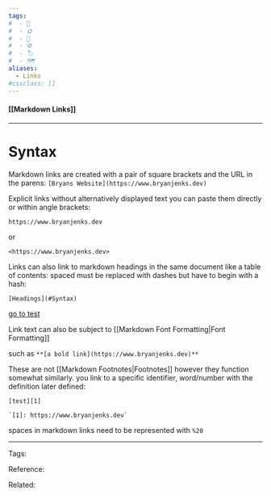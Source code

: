 ```yaml
---
tags:
#  - 🌱️
#  - 🌞️
#  - 🌲️
#  - ⚙️ 
#  - 🏷️ 
#  - 🗺️
aliases: 
  - Links
#cssclass: []
---
```


#### [[Markdown Links]]

---

# Syntax

Markdown links are created with a pair of square brackets and the URL in the parens: `[Bryans Website](https://www.bryanjenks.dev)`

Explicit links without alternatively displayed text you can paste them directly or within angle brackets:

`https://www.bryanjenks.dev`

or

`<https://www.bryanjenks.dev>`

Links can also link to markdown headings in the same document like a table of contents: spaced must be replaced with dashes but have to begin with a hash:

`[Headings](#Syntax)`

[go to test](#test)

Link text can also be subject to [[Markdown Font Formatting|Font Formatting]]

such as `**[a bold link](https://www.bryanjenks.dev)**`

These are not [[Markdown Footnotes|Footnotes]] however they function somewhat similarly. you link to a specific identifier, word/number with the definition later defined:

`[test][1]`

	`[1]: https://www.bryanjenks.dev`

spaces in markdown links need to be represented with `%20` 

---
Tags: 

Reference:

Related:

